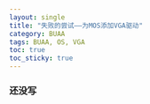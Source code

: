 ```yaml
---
layout: single
title: "失败的尝试——为MOS添加VGA驱动"
category: BUAA
tags: BUAA, OS, VGA
toc: true
toc_sticky: true
---
```


### 还没写